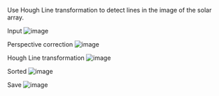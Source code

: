 Use Hough Line transformation to detect lines in the image of the solar array.


Input
![image](https://user-images.githubusercontent.com/86349365/160546743-89a24f26-fd17-4b7e-97e8-0b3bde8044a9.png)

Perspective correction
![image](https://user-images.githubusercontent.com/86349365/160546802-24edcff9-ed65-4910-a9a7-b99dcdcbd11c.png)

Hough Line transformation
![image](https://user-images.githubusercontent.com/86349365/160546180-968a52bc-1f08-41ee-8cd3-5eb6fa23ca28.png)

Sorted
![image](https://user-images.githubusercontent.com/86349365/160545875-def730b7-bdfb-49c6-9d81-e107d052d479.png)

Save
![image](https://user-images.githubusercontent.com/86349365/160547066-39c03fab-207a-4ff0-99e5-af5333618783.png)
